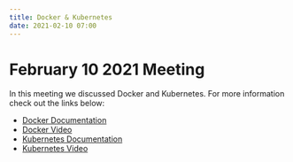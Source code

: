 ```yaml
---
title: Docker & Kubernetes
date: 2021-02-10 07:00
---
```


# February 10 2021 Meeting

In this meeting we discussed Docker and Kubernetes. For more information check out the links below:

- [Docker Documentation](https://docs.docker.com/)
- [Docker Video](https://youtu.be/eGz9DS-aIeY)
- [Kubernetes Documentation](https://kubernetes.io/docs/home/)
- [Kubernetes Video](https://youtu.be/7bA0gTroJjw)